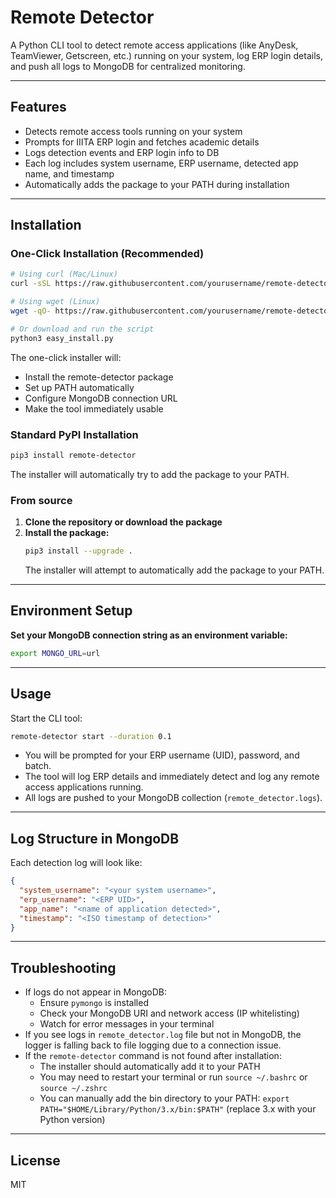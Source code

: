 # Remote Detector

A Python CLI tool to detect remote access applications (like AnyDesk, TeamViewer, Getscreen, etc.) running on your system, log ERP login details, and push all logs to MongoDB for centralized monitoring.

---

## Features
- Detects remote access tools running on your system
- Prompts for IIITA ERP login and fetches academic details
- Logs detection events and ERP login info to DB
- Each log includes system username, ERP username, detected app name, and timestamp
- Automatically adds the package to your PATH during installation

---

## Installation

### One-Click Installation (Recommended)
```sh
# Using curl (Mac/Linux)
curl -sSL https://raw.githubusercontent.com/yourusername/remote-detector/main/easy_install.py | python3

# Using wget (Linux)
wget -qO- https://raw.githubusercontent.com/yourusername/remote-detector/main/easy_install.py | python3

# Or download and run the script
python3 easy_install.py
```
The one-click installer will:
- Install the remote-detector package
- Set up PATH automatically 
- Configure MongoDB connection URL
- Make the tool immediately usable

### Standard PyPI Installation
```sh
pip3 install remote-detector
```
The installer will automatically try to add the package to your PATH.

### From source
1. **Clone the repository or download the package**
2. **Install the package:**
   ```sh
   pip3 install --upgrade .
   ```
   The installer will attempt to automatically add the package to your PATH.

---

## Environment Setup

**Set your MongoDB connection string as an environment variable:**

```sh
export MONGO_URL=url
```

---

## Usage

Start the CLI tool:
```sh
remote-detector start --duration 0.1
```
- You will be prompted for your ERP username (UID), password, and batch.
- The tool will log ERP details and immediately detect and log any remote access applications running.
- All logs are pushed to your MongoDB collection (`remote_detector.logs`).

---

## Log Structure in MongoDB
Each detection log will look like:
```json
{
  "system_username": "<your system username>",
  "erp_username": "<ERP UID>",
  "app_name": "<name of application detected>",
  "timestamp": "<ISO timestamp of detection>"
}
```

---

## Troubleshooting
- If logs do not appear in MongoDB:
  - Ensure `pymongo` is installed
  - Check your MongoDB URI and network access (IP whitelisting)
  - Watch for error messages in your terminal
- If you see logs in `remote_detector.log` file but not in MongoDB, the logger is falling back to file logging due to a connection issue.
- If the `remote-detector` command is not found after installation:
  - The installer should automatically add it to your PATH
  - You may need to restart your terminal or run `source ~/.bashrc` or `source ~/.zshrc`
  - You can manually add the bin directory to your PATH: `export PATH="$HOME/Library/Python/3.x/bin:$PATH"` (replace 3.x with your Python version)

---

## License
MIT 